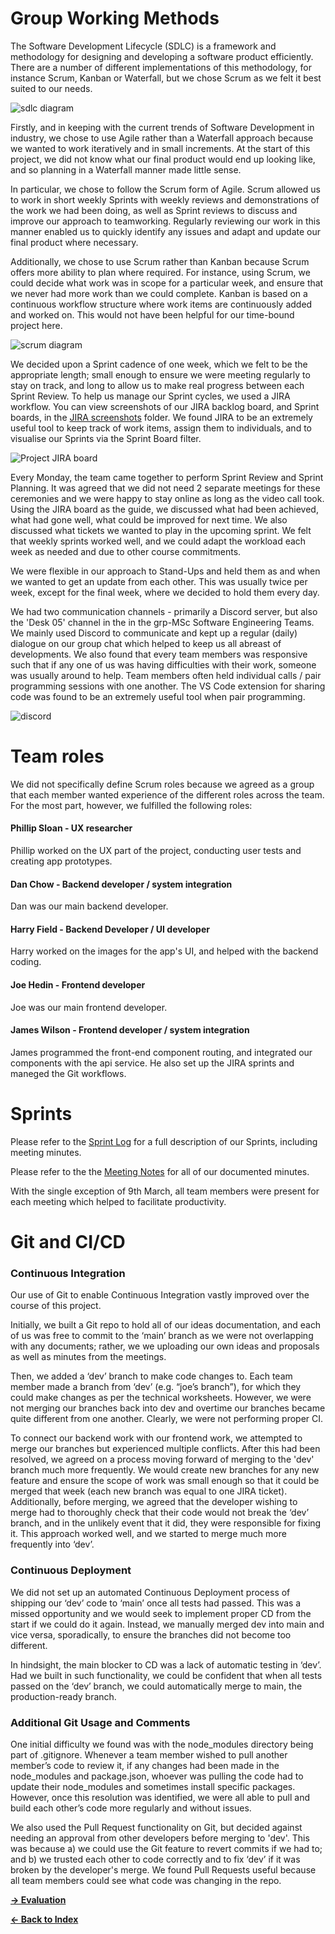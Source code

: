 # Group Working Methods

The Software Development Lifecycle (SDLC) is a framework and methodology for designing and developing a software product efficiently. There are a number of different implementations of this methodology, for instance Scrum, Kanban or Waterfall, but we chose Scrum as we felt it best suited to our needs.

![sdlc diagram](Readme_Images/sdlc.jpg)

Firstly, and in keeping with the current trends of Software Development in industry, we chose to use Agile rather than a Waterfall approach because we wanted to work iteratively and in small increments. At the start of this project, we did not know what our final product would end up looking like, and so planning in a Waterfall manner made little sense.

In particular, we chose to follow the Scrum form of Agile. Scrum allowed us to work in short weekly Sprints with weekly reviews and demonstrations of the work we had been doing, as well as Sprint reviews to discuss and improve our approach to teamworking. Regularly reviewing our work in this manner enabled us to quickly identify any issues and adapt and update our final product where necessary.

Additionally, we chose to use Scrum rather than Kanban because Scrum offers more ability to plan where required. For instance, using Scrum, we could decide what work was in scope for a particular week, and ensure that we never had more work than we could complete. Kanban is based on a continuous workflow structure where work items are continuously added and worked on. This would not have been helpful for our time-bound project here.

![scrum diagram](Readme_Images/scrum.png)

We decided upon a Sprint cadence of one week, which we felt to be the appropriate length; small enough to ensure we were meeting regularly to stay on track, and long to allow us to make real progress between each Sprint Review. To help us manage our Sprint cycles, we used a JIRA workflow. You can view screenshots of our JIRA backlog board, and Sprint boards, in the [JIRA screenshots](Sprint_Logs/JIRA_Screenshots) folder. We found JIRA to be an extremely useful tool to keep track of work items, assign them to individuals, and to visualise our Sprints via the Sprint Board filter.

![Project JIRA board](Sprint_Logs/JIRA_Screenshots/Backlog_3rd_May.png)

Every Monday, the team came together to perform Sprint Review and Sprint Planning. It was agreed that we did not need 2 separate meetings for these ceremonies and we were happy to stay online as long as the video call took. Using the JIRA board as the guide, we discussed what had been achieved, what had gone well, what could be improved for next time. We also discussed what tickets we wanted to play in the upcoming sprint. We felt that weekly sprints worked well, and we could adapt the workload each week as needed and due to other course commitments.

We were flexible in our approach to Stand-Ups and held them as and when we wanted to get an update from each other. This was usually twice per week, except for the final week, where we decided to hold them every day.

We had two communication channels - primarily a Discord server, but also the 'Desk 05' channel in the in the grp-MSc Software Engineering Teams. We mainly used Discord to communicate and kept up a regular (daily) dialogue on our group chat which helped to keep us all abreast of developments. We also found that every team members was responsive such that if any one of us was having difficulties with their work, someone was usually around to help. Team members often held individual calls / pair programming sessions with one another. The VS Code extension for sharing code was found to be an extremely useful tool when pair programming.

![discord](Readme_Images/discord.png)

# Team roles

We did not specifically define Scrum roles because we agreed as a group that each member wanted experience of the different roles across the team. For the most part, however, we fulfilled the following roles:

#### Phillip Sloan - UX researcher
Phillip worked on the UX part of the project, conducting user tests and creating app prototypes.

#### Dan Chow - Backend developer / system integration
Dan was our main backend developer.

#### Harry Field - Backend Developer / UI developer
Harry worked on the images for the app's UI, and helped with the backend coding.

#### Joe Hedin - Frontend developer
Joe was our main frontend developer.

#### James Wilson - Frontend developer / system integration
James programmed the front-end component routing, and integrated our components with the api service. He also set up the JIRA sprints and maneged the Git workflows.

# Sprints
Please refer to the [Sprint Log](Sprint_Logs/README.md) for a full description of our Sprints, including meeting minutes.

Please refer to the the [Meeting Notes](../Meeting_Notes/README.md) for all of our documented minutes.

With the single exception of 9th March, all team members were present for each meeting which helped to facilitate productivity.

# Git and CI/CD

### Continuous Integration

Our use of Git to enable Continuous Integration vastly improved over the course of this project.

Initially, we built a Git repo to hold all of our ideas documentation, and each of us was free to commit to the ‘main’ branch as we were not overlapping with any documents; rather, we we uploading our own ideas and proposals as well as minutes from the meetings.

Then, we added a ‘dev’ branch to make code changes to. Each team member made a branch from ‘dev’ (e.g. “joe’s branch”), for which they could make changes as per the technical worksheets. However, we were not merging our branches back into dev and overtime our branches became quite different from one another. Clearly, we were not performing proper CI.

To connect our backend work with our frontend work, we attempted to merge our branches but experienced multiple conflicts. After this had been resolved, we agreed on a process moving forward of merging to the 'dev' branch much more frequently. We would create new branches for any new feature and ensure the scope of work was small enough so that it could be merged that week (each new branch was equal to one JIRA ticket). Additionally, before merging, we agreed that the developer wishing to merge had to thoroughly check that their code would not break the ‘dev’ branch, and in the unlikely event that it did, they were responsible for fixing it. This approach worked well, and we started to merge much more frequently into ‘dev’.

### Continuous Deployment

We did not set up an automated Continuous Deployment process of shipping our ‘dev’ code to ‘main’ once all tests had passed. This was a missed opportunity and we would seek to implement proper CD from the start if we could do it again. Instead, we manually merged dev into main and vice versa, sporadically, to ensure the branches did not become too different.

In hindsight, the main blocker to CD was a lack of automatic testing in ‘dev’. Had we built in such functionality, we could be confident that when all tests passed on the ‘dev’ branch, we could automatically merge to main, the production-ready branch.

### Additional Git Usage and Comments
One initial difficulty we found was with the node_modules directory being part of .gitignore. Whenever a team member wished to pull another member’s code to review it, if any changes had been made in the node_modules and package.json, whoever was pulling the code had to update their node_modules and sometimes install specific packages. However, once this resolution was identified, we were all able to pull and build each other’s code more regularly and without issues.

We also used the Pull Request functionality on Git, but decided against needing an approval from other developers before merging to 'dev'. This was because a) we could use the Git feature to revert commits if we had to; and b) we trusted each other to code correctly and to fix ‘dev’ if it was broken by the developer's merge. We found Pull Requests useful because all team members could see what code was changing in the repo. 

**[&rarr; Evaluation](https://github.com/jamesrw94/UoB_group_project)**

**[&larr; Back to Index](https://github.com/jamesrw94/UoB_group_project)**
